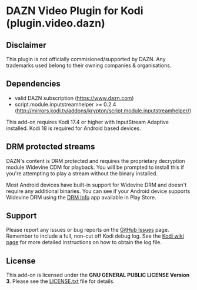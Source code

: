 # DAZN Video Plugin for Kodi (plugin.video.dazn)
 
## Disclaimer
This plugin is not officially commisioned/supported by DAZN.
Any trademarks used belong to their owning companies & organisations.

## Dependencies
 * valid DAZN subscription (https://www.dazn.com)
 * script.module.inputstreamhelper >= 0.2.4 (http://mirrors.kodi.tv/addons/krypton/script.module.inputstreamhelper/)

This add-on requires Kodi 17.4 or higher with InputStream Adaptive installed. Kodi 18 is required for Android based devices.

## DRM protected streams
DAZN's content is DRM protected and requires the proprietary decryption module Widevine CDM for playback. You will be prompted to install this if you're attempting to play a stream without the binary installed.
 
Most Android devices have built-in support for Widevine DRM and doesn't require any additional binaries. You can see if your Android device supports Widevine DRM using the [DRM Info](https://play.google.com/store/apps/details?id=com.androidfung.drminfo) app available in Play Store.

## Support
Please report any issues or bug reports on the [GitHub Issues](https://github.com/JinRonin/plugin.video.dazn/issues) page. Remember to include a full, non-cut off Kodi debug log. See the [Kodi wiki page](http://kodi.wiki/view/Log_file/Advanced) for more detailed instructions on how to obtain the log file.

## License
This add-on is licensed under the **GNU GENERAL PUBLIC LICENSE Version 3**. Please see the [LICENSE.txt](LICENSE.txt) file for details.

